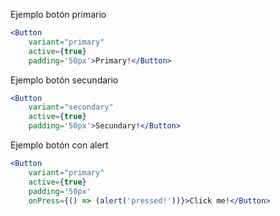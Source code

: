 Ejemplo botón primario
```jsx
<Button
    variant="primary"
    active={true}
    padding='50px'>Primary!</Button>
```

Ejemplo botón secundario
```jsx
<Button
    variant="secondary"
    active={true}
    padding='50px'>Secundary!</Button>
```

Ejemplo botón con alert
```jsx
<Button
    variant="primary"
    active={true}
    padding='50px'
    onPress={() => (alert('pressed!'))}>Click me!</Button>
```